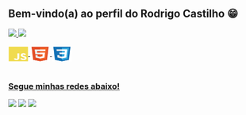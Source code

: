 ## Bem-vindo(a) ao perfil do Rodrigo Castilho 😁

 <div>
   <a href="https://github.com/rodrigo-castilho">
   <img height="50em" src="https://github-readme-stats.vercel.app/api?username=rodrigo-castilho&show_icons=true&theme=discord_old_blurple&include_all_commits=true&count_private=true"/>
   <img height="50em" src="https://github-readme-stats.vercel.app/api/top-langs/?username=rodrigo-castilho&layout=compact&langs_count=6&theme=tokyonight"/>
</div>
    
<div style="display: inline_block"><br>
  <img align="center" alt="Js" height="30" width="40" src="https://raw.githubusercontent.com/devicons/devicon/master/icons/javascript/javascript-plain.svg">
  <img align="center" alt="HTML" height="30" width="40" src="https://raw.githubusercontent.com/devicons/devicon/master/icons/html5/html5-original.svg">
  <img align="center" alt="CSS" height="30" width="40" src="https://raw.githubusercontent.com/devicons/devicon/master/icons/css3/css3-original.svg">
</div>
 
<br>
 
### Segue minhas redes abaixo!
 
<div> 
  <a href="https://instagram.com/rodrigo_castilho23" target="_blank"><img src="https://img.shields.io/badge/-Instagram-%23E4405F?style=for-the-badge&logo=instagram&logoColor=white" target="_blank"></a>
  <a href = "mailto:digaocastilho2003@gmail.com"><img src="https://img.shields.io/badge/-Gmail-%23333?style=for-the-badge&logo=gmail&logoColor=white" target="_blank"></a>
  <a href="https://www.linkedin.com/in/rodrigo-castilho-963603284/" target="_blank"><img src="https://img.shields.io/badge/-LinkedIn-%230077B5?style=for-the-badge&logo=linkedin&logoColor=white" target="_blank"></a>
</div>
